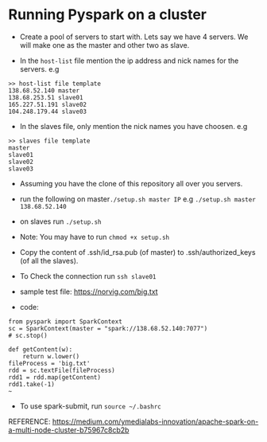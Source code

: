 # Running Pyspark on a cluster

- Create a pool of servers to start with. Lets say we have 4 servers. We will make one as the master and other two as slave.

- In the `host-list` file mention the ip address and nick names for the servers.
e.g
```
>> host-list file template
138.68.52.140 master
138.68.253.51 slave01
165.227.51.191 slave02
104.248.179.44 slave03
```

- In the slaves file, only mention the nick names you have choosen.
e.g
```
>> slaves file template
master
slave01
slave02
slave03
```

- Assuming you have the clone of this repository all over you servers.

- run the following on master`./setup.sh master IP` 
e.g
`./setup.sh master 138.68.52.140`

- on slaves run `./setup.sh`

- Note: You may have to run `chmod +x setup.sh`

- Copy the content of .ssh/id_rsa.pub (of master) to .ssh/authorized_keys (of all the slaves).

- To Check the connection run `ssh slave01`

- sample test file: https://norvig.com/big.txt

- code:
```
from pyspark import SparkContext
sc = SparkContext(master = "spark://138.68.52.140:7077")
# sc.stop()

def getContent(w):
    return w.lower()
fileProcess = 'big.txt'
rdd = sc.textFile(fileProcess)
rdd1 = rdd.map(getContent)
rdd1.take(-1)
~

```

- To use spark-submit, run `source ~/.bashrc`

REFERENCE: https://medium.com/ymedialabs-innovation/apache-spark-on-a-multi-node-cluster-b75967c8cb2b
